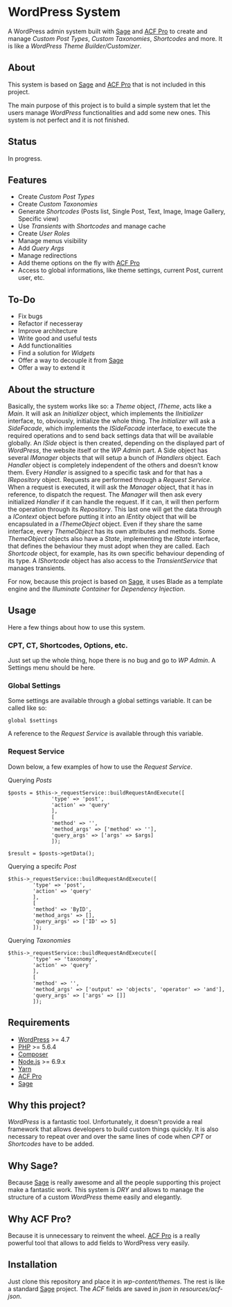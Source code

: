 # WordPress System #

A WordPress admin system built with [Sage](https://github.com/roots/sage) and [ACF Pro](https://www.advancedcustomfields.com/pro/) to create and manage _Custom Post Types_, _Custom Taxonomies_, _Shortcodes_ and more. It is like a _WordPress Theme Builder/Customizer_.

## About ##

This system is based on [Sage](https://github.com/roots/sage) and [ACF Pro](https://www.advancedcustomfields.com/pro/) that is not included in this project.

The main purpose of this project is to build a simple system that let the users manage _WordPress_ functionalities and add some new ones. This system is not perfect and it is not finished.

## Status ##

In progress.

## Features ##

* Create _Custom Post Types_
* Create _Custom Taxonomies_
* Generate _Shortcodes_ (Posts list, Single Post, Text, Image, Image Gallery, Specific view)
* Use _Transients_ with _Shortcodes_ and manage cache
* Create _User Roles_
* Manage menus visibility
* Add _Query Args_
* Manage redirections
* Add theme options on the fly with [ACF Pro](https://www.advancedcustomfields.com/pro/)
* Access to global informations, like theme settings, current Post, current user, etc.

## To-Do ##

* Fix bugs
* Refactor if necesseray
* Improve architecture
* Write good and useful tests
* Add functionalities
* Find a solution for _Widgets_
* Offer a way to decouple it from [Sage](https://github.com/roots/sage)
* Offer a way to extend it

## About the structure ##

Basically, the system works like so: a _Theme_ object, _ITheme_, acts like a _Main_. It will ask an _Initializer_ object, which implements the _IInitializer_ interface, to, obviously, initialize the whole thing. The _Initializer_ will ask a _SideFacade_, which implements the _ISideFacade_ interface, to execute the required operations and to send back settings data that will be available globally. An _ISide_ object is then created, depending on the displayed part of _WordPress_, the website itself or the _WP Admin_ part. A Side object has several _IManager_ objects that will setup a bunch of _IHandlers_ object. Each _Handler_ object is completely independent of the others and doesn’t know them. Every _Handler_ is assigned to a specific task and for that has a _IRepository_ object. Requests are performed through a _Request Service_. When a request is executed, it will ask the _Manager_ object, that it has in reference, to dispatch the request. The _Manager_ will then ask every initialized _Handler_ if it can handle the request. If it can, it will then perform the operation through its _Repository_. This last one will get the data through a _IContext_ object before putting it into an _IEntity_ object that will be encapsulated in a _IThemeObject_ object. Even if they share the same interface, every _ThemeObject_ has its own attributes and methods. Some _ThemeObject_ objects also have a _State_, implementing the _IState_ interface, that defines the behaviour they must adopt when they are called. Each _Shortcode_ object, for example, has its own specific behaviour depending of its type. A _IShortcode_ object has also access to the _TransientService_ that manages transients.

For now, because this project is based on [Sage](https://github.com/roots/sage), it uses Blade as a template engine and the _Illuminate Container_ for _Dependency Injection_.

## Usage ##

Here a few things about how to use this system.

### CPT, CT, Shortcodes, Options, etc. ###

Just set up the whole thing, hope there is no bug and go to _WP Admin_. A Settings menu should be here.

### Global Settings ###

Some settings are available through a global settings variable. It can be called like so:

    global $settings

A reference to the _Request Service_ is available through this variable.

### Request Service ###

Down below, a few examples of how to use the _Request Service_.

Querying _Posts_

    $posts = $this->_requestService::buildRequestAndExecute([
                  'type' => 'post', 
                  'action' => 'query'
                  ], 
                  [
                  'method' => '', 
                  'method_args' => ['method' => ''], 
                  'query_args' => ['args' => $args]
                  ]);

    $result = $posts->getData();

Querying a specifc _Post_

    $this->_requestService::buildRequestAndExecute([
            'type' => 'post', 
            'action' => 'query'
            ], 
            [
            'method' => 'ByID', 
            'method_args' => [], 
            'query_args' => ['ID' => 5]
            ]);

Querying _Taxonomies_

    $this->_requestService::buildRequestAndExecute([
            'type' => 'taxonomy', 
            'action' => 'query'
            ], 
            [
            'method' => '', 
            'method_args' => ['output' => 'objects', 'operator' => 'and'], 
            'query_args' => ['args' => []]
            ]);

## Requirements ##

* [WordPress](https://wordpress.org/) >= 4.7
* [PHP](http://php.net/manual/en/install.php) >= 5.6.4
* [Composer](https://getcomposer.org/download/)
* [Node.js](http://nodejs.org/) >= 6.9.x
* [Yarn](https://yarnpkg.com/en/docs/install)
* [ACF Pro](https://www.advancedcustomfields.com/pro/)
* [Sage](https://github.com/roots/sage)

## Why this project? ##

_WordPress_ is a fantastic tool. Unfortunately, it doesn't provide a real framework that allows developers to build custom things quickly. It is also necessary to repeat over and over the same lines of code when _CPT_ or _Shortcodes_ have to be added.

## Why Sage? ##

Because [Sage](https://github.com/roots/sage) is really awesome and all the people supporting this project make a fantastic work. This system is _DRY_ and allows to manage the structure of a custom _WordPress_ theme easily and elegantly.

## Why ACF Pro? ##

Because it is unnecessary to reinvent the wheel. [ACF Pro](https://www.advancedcustomfields.com/pro/) is a really powerful tool that allows to add fields to WordPress very easily.

## Installation ##

Just clone this repository and place it in _wp-content/themes_. The rest is like a standard [Sage](https://github.com/roots/sage) project. The _ACF_ fields are saved in _json_ in _resources/acf-json_.